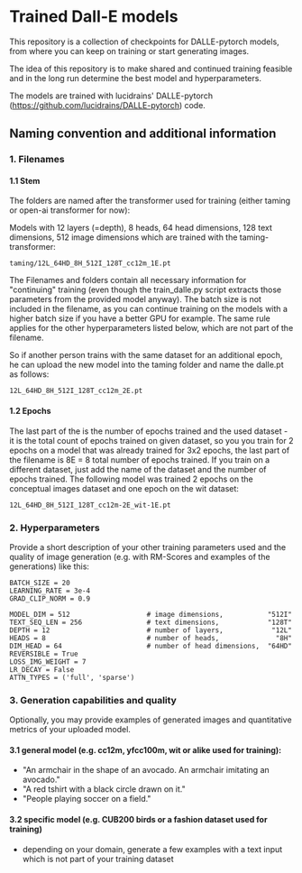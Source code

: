# Trained Dall-E models

This repository is a collection of checkpoints for DALLE-pytorch models, from where you can keep on training or start generating images.

The idea of this repository is to make shared and continued training feasible and in the long run determine the best model and hyperparameters.

The models are trained with lucidrains' DALLE-pytorch (https://github.com/lucidrains/DALLE-pytorch) code.

## Naming convention and additional information

### 1. Filenames

#### 1.1 Stem

The folders are named after the transformer used for training (either taming or open-ai transformer for now):

Models with 12 layers (=depth), 8 heads, 64 head dimensions, 128 text dimensions, 512 image dimensions which are trained with the taming-transformer:

`taming/12L_64HD_8H_512I_128T_cc12m_1E.pt`

The Filenames and folders contain all necessary information for "continuing" training (even though the train_dalle.py script extracts those parameters from
the provided model anyway). The batch size is not included in the filename, as you can continue training on the models with a higher batch size if you have a better GPU for example. The same rule applies for the other hyperparameters listed below, which are not part of the filename. 

So if another person trains with the same dataset for an additional epoch, he can upload the new model into the taming folder and name the dalle.pt as follows: 

`12L_64HD_8H_512I_128T_cc12m_2E.pt`

#### 1.2 Epochs
The last part of the is the number of epochs trained and the used dataset - it is the total count of epochs trained on given dataset, so you you train for 2 epochs on a model that was already trained for 3x2 epochs, the last part of the filename is 8E = 8 total number of epochs trained. If you train on a different dataset, just add the name of the dataset and the number of epochs trained. The following model was trained 2 epochs on the conceptual images dataset and one epoch on the wit dataset: 

`12L_64HD_8H_512I_128T_cc12m-2E_wit-1E.pt`

### 2. Hyperparameters
Provide a short description of your other training parameters used and the quality of image generation (e.g. with RM-Scores and examples of the generations) like this:

```EPOCHS = 1
BATCH_SIZE = 20
LEARNING_RATE = 3e-4
GRAD_CLIP_NORM = 0.9

MODEL_DIM = 512                   # image dimensions,           "512I"
TEXT_SEQ_LEN = 256                # text dimensions,            "128T"
DEPTH = 12                        # number of layers,            "12L"
HEADS = 8                         # number of heads,              "8H"
DIM_HEAD = 64                     # number of head dimensions,  "64HD"
REVERSIBLE = True
LOSS_IMG_WEIGHT = 7
LR_DECAY = False
ATTN_TYPES = ('full', 'sparse')
```

### 3. Generation capabilities and quality
Optionally, you may provide examples of generated images and quantitative metrics of your uploaded model.

#### 3.1 general model (e.g. cc12m, yfcc100m, wit or alike used for training): 
* "An armchair in the shape of an avocado. An armchair imitating an avocado."
* "A red tshirt with a black circle drawn on it."
* "People playing soccer on a field."

#### 3.2 specific model (e.g. CUB200 birds or a fashion dataset used for training)
* depending on your domain, generate a few examples with a text input which is not part of your training dataset
